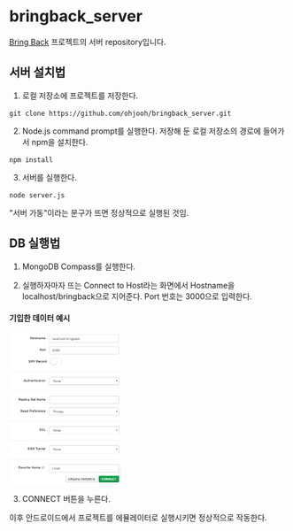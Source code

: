 # bringback_server
[Bring Back](https://github.com/ohjooh/bringback) 프로젝트의 서버 repository입니다.



## 서버 설치법
1. 로컬 저장소에 프로젝트를 저장한다.

<pre><code>git clone https://github.com/ohjooh/bringback_server.git</code></pre>

2. Node.js command prompt를 실행한다. 저장해 둔 로컬 저장소의 경로에 들어가서 npm을 설치한다.

<pre><code>npm install</code></pre>

3. 서버를 실행한다.
<pre><code>node server.js</code></pre>

"서버 가동"이라는 문구가 뜨면 정상적으로 실행된 것임.

## DB 실행법

1. MongoDB Compass를 실행한다. 

2. 실행하자마자 뜨는 Connect to Host라는 화면에서 Hostname을 localhost/bringback으로 지어준다. Port 번호는 3000으로 입력한다.

#### 기입한 데이터 예시
<img src="https://github.com/ohjooh/bringback_server/blob/master/mongoDB%20%EC%97%B0%EA%B2%B0%EB%B2%95.PNG" width="40%"></img>

3. CONNECT 버튼을 누른다.

이후 안드로이드에서 프로젝트를 에뮬레이터로 실행시키면 정상적으로 작동한다. 
